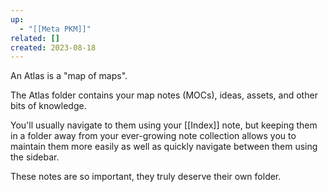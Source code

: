 ```yaml
---
up:
  - "[[Meta PKM]]"
related: []
created: 2023-08-18
---
```

An Atlas is a "map of maps". 

The Atlas folder contains your map notes (MOCs), ideas, assets, and other bits of knowledge.

You'll usually navigate to them using your [[Index]] note, but keeping them in a folder away from your ever-growing note collection allows you to maintain them more easily as well as quickly navigate between them using the sidebar. 

These notes are so important, they truly deserve their own folder.